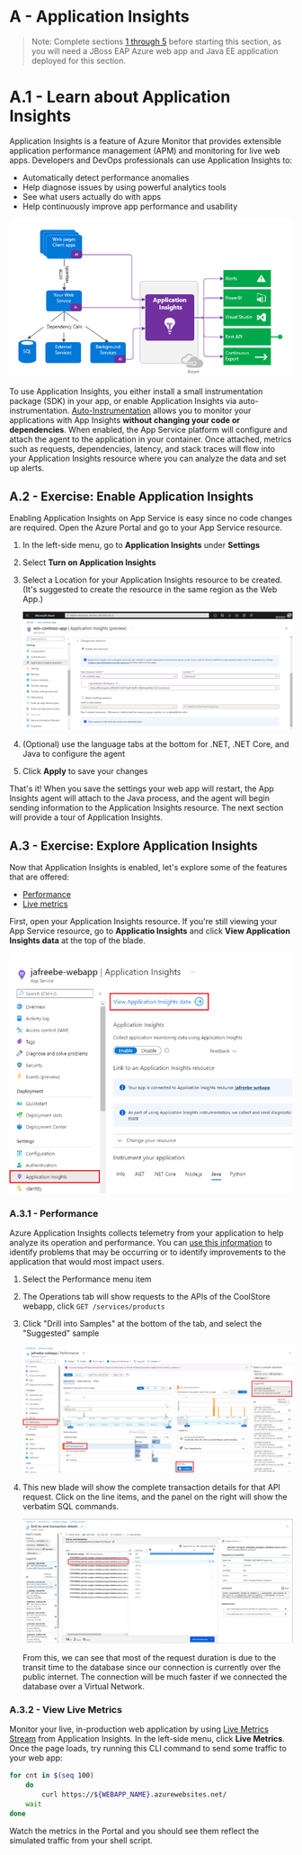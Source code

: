 
# A - Application Insights

> Note: Complete sections [1 through 5](../README.md#core-sections) before starting this section, as you will need a JBoss EAP Azure web app and Java EE application deployed for this section.

# A.1 - Learn about Application Insights

Application Insights is a feature of Azure Monitor that provides extensible application performance management (APM) and monitoring for live web apps. Developers and DevOps professionals can use Application Insights to:

- Automatically detect performance anomalies
- Help diagnose issues by using powerful analytics tools
- See what users actually do with apps
- Help continuously improve app performance and usability

![Application Insights overview](../img/A-app-insights-diagram.png)

To use Application Insights, you either install a small instrumentation package (SDK) in your app, or enable Application Insights via auto-instrumentation. [Auto-Instrumentation](https://docs.microsoft.com/azure/azure-monitor/app/codeless-overview) allows you to monitor your applications with App Insights **without changing your code or dependencies**. When enabled, the App Service platform will configure and attach the agent to the application in your container. Once attached, metrics such as requests, dependencies, latency, and stack traces will flow into your Application Insights resource where you can analyze the data and set up alerts.

## A.2 - Exercise: Enable Application Insights

Enabling Application Insights on App Service is easy since no code changes are required. Open the Azure Portal and go to your App Service resource.

1. In the left-side menu, go to **Application Insights** under **Settings**
1. Select **Turn on Application Insights**
1. Select a Location for your Application Insights resource to be created. (It's suggested to create the resource in the same region as the Web App.)

    ![](../img/A-enable-app-insights.png)

1. (Optional) use the language tabs at the bottom for .NET, .NET Core, and Java to configure the agent
1. Click **Apply** to save your changes

That's it! When you save the settings your web app will restart, the App Insights agent will attach to the Java process, and the agent will begin sending information to the Application Insights resource. The next section will provide a tour of Application Insights.

## A.3 - Exercise: Explore Application Insights

Now that Application Insights is enabled, let's explore some of the features that are offered:

- [Performance](#a31---performance)
- [Live metrics](#a32---view-live-metrics)

First, open your Application Insights resource. If you're still viewing your App Service resource, go to **Applicatio Insights** and click **View Application Insights data** at the top of the blade.

![View App Insights data](../img/A-view-app-insights-data.png)

### A.3.1 - Performance

Azure Application Insights collects telemetry from your application to help analyze its operation and performance. You can [use this information](https://docs.microsoft.com/azure/azure-monitor/app/tutorial-performance) to identify problems that may be occurring or to identify improvements to the application that would most impact users.

1. Select the Performance menu item
2. The Operations tab will show requests to the APIs of the CoolStore webapp, click `GET /services/products`
3. Click "Drill into Samples" at the bottom of the tab, and select the "Suggested" sample

    ![Browse performance information](../img/A-performance.png)

4. This new blade will show the complete transaction details for that API request. Click on the line items, and the panel on the right will show the verbatim SQL commands.

    ![Browse transaction details](../img/A-transaction-details.png)

    From this, we can see that most of the request duration is due to the transit time to the database since our connection is currently over the public internet. The connection will be much faster if we connected the database over a Virtual Network.

### A.3.2 - View Live Metrics

Monitor your live, in-production web application by using [Live Metrics Stream](https://docs.microsoft.com/azure/azure-monitor/app/live-stream) from Application Insights. In the left-side menu, click **Live Metrics**. Once the page loads, try running this CLI command to send some traffic to your web app:

```bash
for cnt in $(seq 100)
    do
        curl https://${WEBAPP_NAME}.azurewebsites.net/
    wait
done
```

Watch the metrics in the Portal and you should see them reflect the simulated traffic from your shell script.
